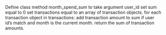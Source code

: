 Define class method month_spend_sum to take argument user_id
	set sum equal to 0
	set transactions equal to an array of transaction objects.
	for each transaction object in transactions:
		add transaction amount to sum if user id’s match and month is the current month.
	return the sum of transaction amounts.
